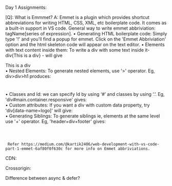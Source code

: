 Day 1 Assignments:

[Q]: What is Emmmet?
 A:  Emmet is a plugin which provides shortcut abbreviations for writing HTML, CSS, XML, etc boilerplate code. It comes as a built-in support in VS code. General way to write emmet abbriviation: tagName[series of expression].
     • Generating HTML boilerplate code: Simply type '!' and you'll find a popup for emmet. Click on the 'Emmet Abbriviation' option and the html skeleton code will appear on the text editor.
     • Elements with text content inside them: To write a div with some text inside it- div{This is a div} - will give <div>This is a div</div>
     • Nested Elements: To generate nested elements, use '>' operator. Eg, div>div>h1 produces: <div><div><h1></h1></div></div>
     • Classes and Id: we can specify Id by using ‘#’ and classes by using ‘.’. Eg, 'div#main.container.responsive' gives: <div id='main' class='container responsive'></div>
     • Custom attributes: If you want a div with custom data property, try 'div[data-name=logo]' will give: <div data-name="logo"></div>
     • Generating Siblings: To generate siblings ie, elements at the same level use '+' operator. Eg, 'header+div+footer' gives: <header></header><div></div><footer></footer>
     
     Refer https://medium.com/@kartik2406/web-development-with-vs-code-part-1-emmet-6af80f0f630c for more info on Emmet abbriviations.
     
CDN:

Crossorigin:

Difference between async & defer?
